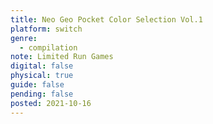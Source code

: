 ```yaml
---
title: Neo Geo Pocket Color Selection Vol.1
platform: switch
genre:
  - compilation
note: Limited Run Games
digital: false
physical: true
guide: false
pending: false
posted: 2021-10-16
---
```

